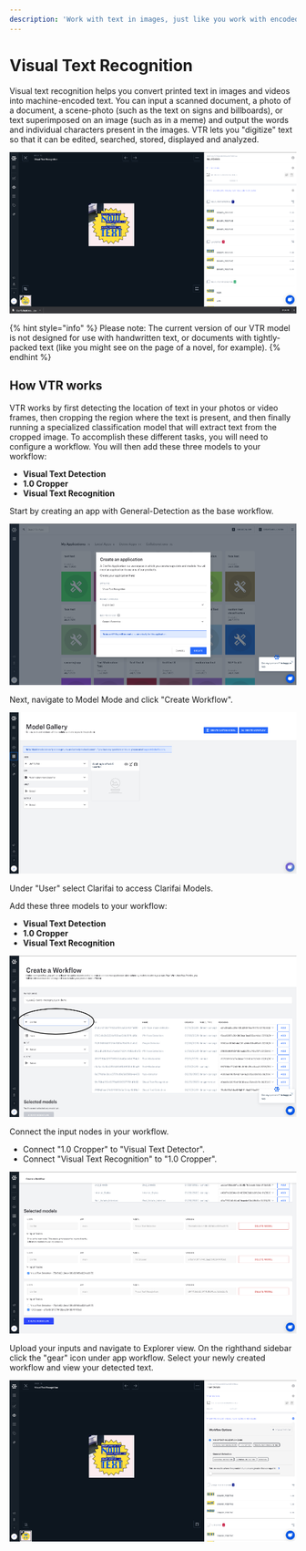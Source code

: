 ```yaml
---
description: 'Work with text in images, just like you work with encoded text.'
---
```


# Visual Text Recognition

Visual text recognition helps you convert printed text in images and videos into machine-encoded text. You can input a scanned document, a photo of a document, a scene-photo \(such as the text on signs and billboards\), or text superimposed on an image \(such as in a meme\) and output the words and individual characters present in the images. VTR lets you "digitize" text so that it can be edited, searched, stored, displayed and analyzed.

![](../../.gitbook/assets/vtr%20%281%29%20%281%29%20%282%29%20%283%29%20%283%29%20%283%29%20%283%29%20%287%29%20%289%29%20%287%29%20%288%29.jpg)

{% hint style="info" %}
Please note: The current version of our VTR model is not designed for use with handwritten text, or documents with tightly-packed text \(like you might see on the page of a novel, for example\).
{% endhint %}

## How VTR works

VTR works by first detecting the location of text in your photos or video frames, then cropping the region where the text is present, and then finally running a specialized classification model that will extract text from the cropped image. To accomplish these different tasks, you will need to configure a workflow. You will then add these three models to your workflow:

* **Visual Text Detection**
* **1.0 Cropper**
* **Visual Text Recognition**

Start by creating an app with General-Detection as the base workflow.

![](../../.gitbook/assets/create_gen_det.jpg)

Next, navigate to Model Mode and click "Create Workflow".

![](../../.gitbook/assets/model_gallery%20%281%29%20%283%29%20%283%29%20%282%29%20%281%29.jpg)

Under "User" select Clarifai to access Clarifai Models.

Add these three models to your workflow:

* **Visual Text Detection**
* **1.0 Cropper**
* **Visual Text Recognition**

![](../../.gitbook/assets/create_wk.jpg)

Connect the input nodes in your workflow.

* Connect "1.0 Cropper" to "Visual Text Detector".
* Connect "Visual Text Recognition" to "1.0 Cropper".

![](../../.gitbook/assets/connect_nodes_str.jpg)

Upload your inputs and navigate to Explorer view. On the righthand sidebar click the "gear" icon under app workflow. Select your newly created workflow and view your detected text.

![](../../.gitbook/assets/workflow_options.jpg)


